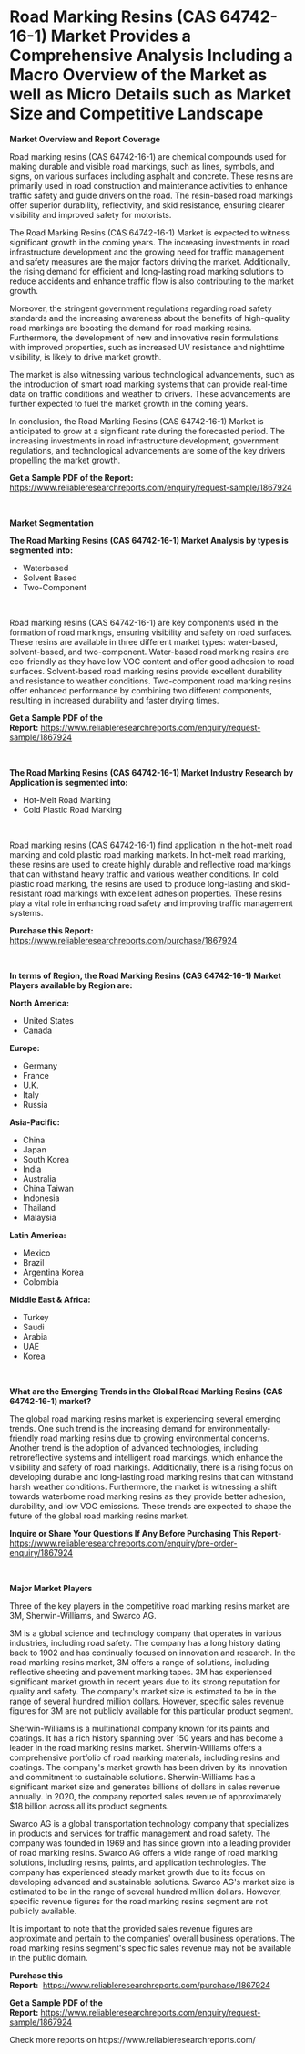 <p><h1>Road Marking Resins (CAS 64742-16-1) Market Provides a Comprehensive Analysis Including a Macro Overview of the Market as well as Micro Details such as Market Size and Competitive Landscape</h1></p><p><strong>Market Overview and Report Coverage</strong></p>
<p><p>Road marking resins (CAS 64742-16-1) are chemical compounds used for making durable and visible road markings, such as lines, symbols, and signs, on various surfaces including asphalt and concrete. These resins are primarily used in road construction and maintenance activities to enhance traffic safety and guide drivers on the road. The resin-based road markings offer superior durability, reflectivity, and skid resistance, ensuring clearer visibility and improved safety for motorists.</p><p>The Road Marking Resins (CAS 64742-16-1) Market is expected to witness significant growth in the coming years. The increasing investments in road infrastructure development and the growing need for traffic management and safety measures are the major factors driving the market. Additionally, the rising demand for efficient and long-lasting road marking solutions to reduce accidents and enhance traffic flow is also contributing to the market growth.</p><p>Moreover, the stringent government regulations regarding road safety standards and the increasing awareness about the benefits of high-quality road markings are boosting the demand for road marking resins. Furthermore, the development of new and innovative resin formulations with improved properties, such as increased UV resistance and nighttime visibility, is likely to drive market growth.</p><p>The market is also witnessing various technological advancements, such as the introduction of smart road marking systems that can provide real-time data on traffic conditions and weather to drivers. These advancements are further expected to fuel the market growth in the coming years.</p><p>In conclusion, the Road Marking Resins (CAS 64742-16-1) Market is anticipated to grow at a significant rate during the forecasted period. The increasing investments in road infrastructure development, government regulations, and technological advancements are some of the key drivers propelling the market growth.</p></p>
<p><strong>Get a Sample PDF of the Report:</strong> <a href="https://www.reliableresearchreports.com/enquiry/request-sample/1867924">https://www.reliableresearchreports.com/enquiry/request-sample/1867924</a></p>
<p>&nbsp;</p>
<p><strong>Market Segmentation</strong></p>
<p><strong>The Road Marking Resins (CAS 64742-16-1) Market Analysis by types is segmented into:</strong></p>
<p><ul><li>Waterbased</li><li>Solvent Based</li><li>Two-Component</li></ul></p>
<p>&nbsp;</p>
<p><p>Road marking resins (CAS 64742-16-1) are key components used in the formation of road markings, ensuring visibility and safety on road surfaces. These resins are available in three different market types: water-based, solvent-based, and two-component. Water-based road marking resins are eco-friendly as they have low VOC content and offer good adhesion to road surfaces. Solvent-based road marking resins provide excellent durability and resistance to weather conditions. Two-component road marking resins offer enhanced performance by combining two different components, resulting in increased durability and faster drying times.</p></p>
<p><strong>Get a Sample PDF of the Report:</strong>&nbsp;<a href="https://www.reliableresearchreports.com/enquiry/request-sample/1867924">https://www.reliableresearchreports.com/enquiry/request-sample/1867924</a></p>
<p>&nbsp;</p>
<p><strong>The Road Marking Resins (CAS 64742-16-1) Market Industry Research by Application is segmented into:</strong></p>
<p><ul><li>Hot-Melt Road Marking</li><li>Cold Plastic Road Marking</li></ul></p>
<p>&nbsp;</p>
<p><p>Road marking resins (CAS 64742-16-1) find application in the hot-melt road marking and cold plastic road marking markets. In hot-melt road marking, these resins are used to create highly durable and reflective road markings that can withstand heavy traffic and various weather conditions. In cold plastic road marking, the resins are used to produce long-lasting and skid-resistant road markings with excellent adhesion properties. These resins play a vital role in enhancing road safety and improving traffic management systems.</p></p>
<p><strong>Purchase this Report:</strong>&nbsp; <a href="https://www.reliableresearchreports.com/purchase/1867924">https://www.reliableresearchreports.com/purchase/1867924</a></p>
<p>&nbsp;</p>
<p><strong>In terms of Region, the Road Marking Resins (CAS 64742-16-1) Market Players available by Region are:</strong></p>
<p>
    <p> <strong> North America: </strong>
        <ul>
            <li>United States</li>
            <li>Canada</li>
        </ul>
        </p> 
    <p> <strong> Europe: </strong>
        <ul>
            <li>Germany</li>
            <li>France</li>
            <li>U.K.</li>
            <li>Italy</li>
            <li>Russia</li>
        </ul>
        </p> 
    <p> <strong> Asia-Pacific: </strong>
        <ul>
            <li>China</li>
            <li>Japan</li>
            <li>South Korea</li>
            <li>India</li>
            <li>Australia</li>
            <li>China Taiwan</li>
            <li>Indonesia</li>
            <li>Thailand</li>
            <li>Malaysia</li>
        </ul>
        </p> 
    <p> <strong> Latin America: </strong>
        <ul>
            <li>Mexico</li>
            <li>Brazil</li>
            <li>Argentina Korea</li>
            <li>Colombia</li>
        </ul>
        </p> 
    <p> <strong> Middle East & Africa: </strong>
        <ul>
            <li>Turkey</li>
            <li>Saudi</li>
            <li>Arabia</li>
            <li>UAE</li>
            <li>Korea</li>
        </ul>
    </p>
    </p>
<p>&nbsp;</p>
<p><strong>What are the Emerging Trends in the Global Road Marking Resins (CAS 64742-16-1) market?</strong></p>
<p><p>The global road marking resins market is experiencing several emerging trends. One such trend is the increasing demand for environmentally-friendly road marking resins due to growing environmental concerns. Another trend is the adoption of advanced technologies, including retroreflective systems and intelligent road markings, which enhance the visibility and safety of road markings. Additionally, there is a rising focus on developing durable and long-lasting road marking resins that can withstand harsh weather conditions. Furthermore, the market is witnessing a shift towards waterborne road marking resins as they provide better adhesion, durability, and low VOC emissions. These trends are expected to shape the future of the global road marking resins market.</p></p>
<p><strong>Inquire or Share Your Questions If Any Before Purchasing This Report</strong>- <a href="https://www.reliableresearchreports.com/enquiry/pre-order-enquiry/1867924">https://www.reliableresearchreports.com/enquiry/pre-order-enquiry/1867924</a></p>
<p>&nbsp;</p>
<p><strong>Major Market Players</strong></p>
<p><p>Three of the key players in the competitive road marking resins market are 3M, Sherwin-Williams, and Swarco AG. </p><p>3M is a global science and technology company that operates in various industries, including road safety. The company has a long history dating back to 1902 and has continually focused on innovation and research. In the road marking resins market, 3M offers a range of solutions, including reflective sheeting and pavement marking tapes. 3M has experienced significant market growth in recent years due to its strong reputation for quality and safety. The company's market size is estimated to be in the range of several hundred million dollars. However, specific sales revenue figures for 3M are not publicly available for this particular product segment.</p><p>Sherwin-Williams is a multinational company known for its paints and coatings. It has a rich history spanning over 150 years and has become a leader in the road marking resins market. Sherwin-Williams offers a comprehensive portfolio of road marking materials, including resins and coatings. The company's market growth has been driven by its innovation and commitment to sustainable solutions. Sherwin-Williams has a significant market size and generates billions of dollars in sales revenue annually. In 2020, the company reported sales revenue of approximately $18 billion across all its product segments.</p><p>Swarco AG is a global transportation technology company that specializes in products and services for traffic management and road safety. The company was founded in 1969 and has since grown into a leading provider of road marking resins. Swarco AG offers a wide range of road marking solutions, including resins, paints, and application technologies. The company has experienced steady market growth due to its focus on developing advanced and sustainable solutions. Swarco AG's market size is estimated to be in the range of several hundred million dollars. However, specific revenue figures for the road marking resins segment are not publicly available.</p><p>It is important to note that the provided sales revenue figures are approximate and pertain to the companies' overall business operations. The road marking resins segment's specific sales revenue may not be available in the public domain.</p></p>
<p><strong>Purchase this Report:</strong>&nbsp;&nbsp;<a href="https://www.reliableresearchreports.com/purchase/1867924">https://www.reliableresearchreports.com/purchase/1867924</a></p>
<p></p>
<p><strong>Get a Sample PDF of the Report:</strong>&nbsp;<a href="https://www.reliableresearchreports.com/enquiry/request-sample/1867924">https://www.reliableresearchreports.com/enquiry/request-sample/1867924</a></p>
<p>Check more reports on https://www.reliableresearchreports.com/</p>